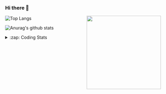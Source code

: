 ### Hi there 👋

<!--
**tao8687/tao8687** is a ✨ _special_ ✨ repository because its `README.md` (this file) appears on your GitHub profile.

Here are some ideas to get you started:

- 🔭 I’m currently working on ...
- 🌱 I’m currently learning ...
- 👯 I’m looking to collaborate on ...
- 🤔 I’m looking for help with ...
- 💬 Ask me about ...
- 📫 How to reach me: ...
- 😄 Pronouns: ...
- ⚡ Fun fact: ...
-->

<img align='right' src="https://media.giphy.com/media/M9gbBd9nbDrOTu1Mqx/giphy.gif" width="240">

  
![Top Langs](https://github-readme-stats.vercel.app/api/top-langs/?username=tao8687&layout=compact&title_color=23238E&text_color=A67D3D)

![Anurag's github stats](https://github-readme-stats.vercel.app/api?username=tao8687&show_icons=true&&text_color=A67D3D&title_color=23238E&show_icons=false&count_private=true&hide=stars)

<details>
  <summary>:zap: Coding Stats</summary>
  <br>
    
<!--START_SECTION:waka-->

```txt
From: 24 April 2024 - To: 01 May 2024

Other              2 hrs 57 mins   █████████▒░░░░░░░░░░░░░░░   36.90 %
C++                2 hrs 18 mins   ███████▒░░░░░░░░░░░░░░░░░   28.77 %
C                  52 mins         ██▓░░░░░░░░░░░░░░░░░░░░░░   10.84 %
YAML               32 mins         █▓░░░░░░░░░░░░░░░░░░░░░░░   06.71 %
XML                31 mins         █▓░░░░░░░░░░░░░░░░░░░░░░░   06.50 %
```

<!--END_SECTION:waka-->
</details>
